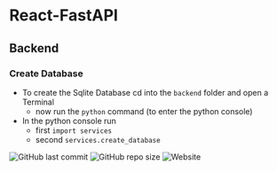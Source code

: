 # React-FastAPI



## Backend

### Create Database

- To create the Sqlite Database cd into the `backend` folder and open a Terminal
  + now run the `python` command (to enter the python console)
- In the python console run
  + first `import services`
  + second `services.create_database`



![GitHub last commit](https://img.shields.io/github/last-commit/oje-edu/react_fastapi) ![GitHub repo size](https://img.shields.io/github/repo-size/oje-edu/react_fastapi) ![Website](https://img.shields.io/website?down_color=crimson&down_message=%E2%80%A0&style=plastic&up_color=lime&up_message=online&url=https%3A%2F%2Fapi.noconcept.dev)